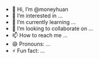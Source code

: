 - 👋 Hi, I’m @moneyhuan
- 👀 I’m interested in ...
- 🌱 I’m currently learning ...
- 💞️ I’m looking to collaborate on ...
- 📫 How to reach me ...
- 😄 Pronouns: ...
- ⚡ Fun fact: ...

<!---
moneyhuan/moneyhuan is a ✨ special ✨ repository because its `README.md` (this file) appears on your GitHub profile.
You can click the Preview link to take a look at your changes.
--->
